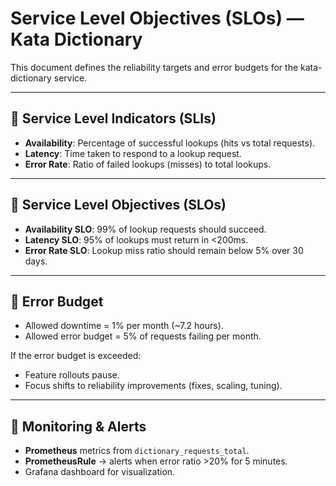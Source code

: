 # Service Level Objectives (SLOs) — Kata Dictionary

This document defines the reliability targets and error budgets 
for the kata-dictionary service.

---

## 🔹 Service Level Indicators (SLIs)

- **Availability**: Percentage of successful lookups (hits vs total requests).  
- **Latency**: Time taken to respond to a lookup request.  
- **Error Rate**: Ratio of failed lookups (misses) to total lookups.  

---

## 🔹 Service Level Objectives (SLOs)

- **Availability SLO**: 99% of lookup requests should succeed.  
- **Latency SLO**: 95% of lookups must return in <200ms.  
- **Error Rate SLO**: Lookup miss ratio should remain below 5% over 30 days.  

---

## 🔹 Error Budget

- Allowed downtime = 1% per month (~7.2 hours).  
- Allowed error budget = 5% of requests failing per month.  

If the error budget is exceeded:  
- Feature rollouts pause.  
- Focus shifts to reliability improvements (fixes, scaling, tuning).  

---

## 🔹 Monitoring & Alerts

- **Prometheus** metrics from `dictionary_requests_total`.  
- **PrometheusRule** → alerts when error ratio >20% for 5 minutes.  
- Grafana dashboard for visualization.  
